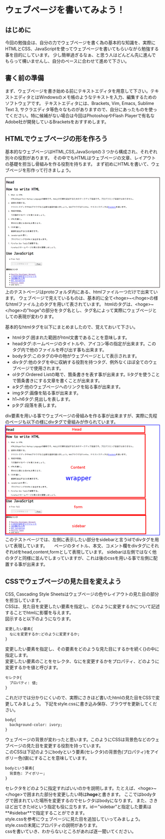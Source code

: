 # ウェブページを書いてみよう！

## はじめに

 今回の勉強会は、自分の力でウェブページを書く為の基本的な知識を、実際にHTMLとCSS、JavaScriptを使ってウェブページを書いてもらいながら勉強する事を目的にしています。
 少し簡単過ぎるなぁ、と思う人はどんどん先に進んでもらって構いませんし、自分のペースに合わせて進めて下さい。

## 書く前の準備

 まず、ウェブページを書き始める前にテキストエディタを用意して下さい。テキストエディタとはWindowsのメモ帳のようなテキストを入力、編集するためのソフトウェアです。
テキストエディタには、Brackets, Vim, Emacs, Sublime Text 3, サクラエディタ等色々なものがありますので、自分にあったものを使ってください。特に候補がない場合は今回はPhotoshopやFlash Playerで有名なAdobe社が開発しているBracketsをおすすめします。

## HTMLでウェブページの形を作ろう

 基本的なウェブページはHTML,CSS,JavaScriptの３つから構成され、それぞれ別々の役割があります。
 その中でもHTMLはウェブページの文章、レイアウトの基礎を担当し骨組みを作る役割を持ちます。
 まず初めにHTMLを書いて、ウェブページを形作って行きましょう。

 ![htmlのみの場合](figure/figure1.png)
 上のテストページはprotoフォルダ内にある、htmlファイル一つだけで出来ています。
 ウェブページで見えているものは、基本的に全て\<hoge\>~\</hoge\>の様なhtmlファイル上のタグを用いて表されています。
 htmlのタグは、\<hoge\>~\</hoge\>の"hoge"の部分をタグ名とし、タグ名によって実際にウェブページとしての表現が変わります。
 
 基本的なhtmlタグを以下にまとめましたので、覚えておいて下さい。

 - htmlタグ:囲まれた範囲がhtml文書であることを意味します。
 - headタグ:ホームページのタイトルや、アイコン等の指定が出来ます。このタグ内で他のファイルを呼び出す事も出来ます。
 - bodyタグ:このタグの中の物がウェブページとして表示されます。
 - divタグ:他のタグを中に収納する役割を持つタグ、例外なくほぼ全てのウェブページで使用されます。
 - olタグ:Ordered Listの略で、箇条書きを表す事が出来ます。liタグを使うことで箇条書きにする文章を書くことが出来ます。
 - aタグ:他のウェブページへのリンクを貼る事が出来ます。
 - imgタグ:画像を貼る事が出来ます。
 - h1~h6タグ:見出しを表します。
 - pタグ:段落を表します。

 div要素を用いる事でウェブページの骨組みを作る事が出来ますが、実際に先程のページも以下の様にdivタグで骨組みが作られています。
 ![テストページのdivタグ](figure/figure2.png)
 このテストページでは、左側に表示したい部分をsidebarと言うidでdivタグを用いて表現しています。  　
 ページのタイトル、本文、コメント欄をdivタグにそれぞれidをhead,content,formとして表現しています。
 sidebarは左側ではなく他のタグと同様に並んでしまっていますが、これは後のcssを用いる事で左側に配置する事が出来ます。

## CSSでウェブページの見た目を変えよう
 CSS, Cascading Style Sheetsはウェブページの色やレイアウトの見た目の部分を担当しています。  
 CSSは、見た目を変更したい要素を指定し、どのように変更するかについて記述することでhtmlに影響を与えます。  
 図示すると以下のようになります。

    変更したい要素{
      なにを変更するか:どのように変更するか;
    }

 変更したい要素を指定し、その要素をどのような見た目にするかを続く{}の中に指定します。  
 変更したい要素のことをセレクタ、なにを変更するかをプロパティ、どのように変更するかを値と呼びます。

    セレクタ{
      プロパティ: 値;
    }

 これだけでは分かりにくいので、実際にさきほど書いたhtmlの見た目をCSSで変更してみましょう。
 下記をstyle.cssに書き込み保存、ブラウザを更新してください。

    body{
      background-color: ivory;
    }

 ウェブページの背景が変わったと思います。このようにCSSは背景色などのウェブページの見た目を変更する役割を持っています。  
 このCSSは下記のようにbodyという要素(セレクタ)の背景色(プロパティ)をアイボリー色(値)にすることを意味しています。
 
    bodyという要素{
      背景色: アイボリー;
    }

 セレクタをどのように指定すればいいのかを説明します。たとえば、\<hoge\>~\</hoge\>で囲まれた部分を変更したい時は**hoge**と書きます。 
 ここではbodyタグで囲まれていた場所を変更するのでセレクタはbodyになります。
 また、さきほど出てきたidという指定も役に立ちます。id＝"sidebar"と指定した要素は**#sidebar**で指定することができます。   
 style.cssを参考にウェブページに見た目を追加していってみましょう。style.cssの末尾にプロパティの説明があります。  
 cssを書いていき、わからないところがあれば逐一聞いてください。
